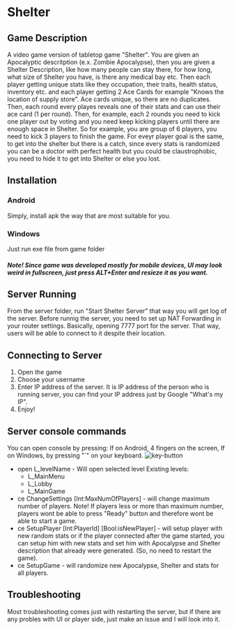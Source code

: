 # Shelter

## Game Description

A video game version of tabletop game "Shelter". You are given an Apocalyptic descritption (e.x. Zombie Apocalypse), then you are given a Shelter Description, like how many people can stay there, for how long, what size of Shelter you have, is there any medical bay etc. Then each player getting unique stats like they occupation, their traits, health status, inventory etc. and each player getting 2 Ace Cards for example "Knows the location of supply store". Ace cards unique, so there are no duplicates. Then, each round every playes reveals one of their stats and can use their ace card (1 per round). Then, for example, each 2 rounds you need to kick one player out by voting and you need keep kicking players until there are enough space in Shelter. So for example, you are group of 6 players, you need to kick 3 players to finish the game. For eveyr player goal is the same, to get into the shelter but there is a catch, since every stats is randomized you can be a doctor with perfect health but you could be claustrophobic, you need to hide it to get into Shelter or else you lost.

## Installation

### Android

Simply, install apk the way that are most suitable for you.

### Windows

Just run exe file from game folder

##### Note! Since game was developed mostly for mobile devices, UI may look weird in fullscreen, just press ALT+Enter and resieze it as you want.


## Server Running

From the server folder, run "Start Shelter Server" that way you will get log of the server.
Before runnig the server, you need to set up NAT Forwarding in your router settings. Basically, opening 7777 port for the server. That way, users will be able to connect to it despite their location.

## Connecting to Server

1. Open the game
2. Choose your username
3. Enter IP address of the server. It is IP address of the person who is running server, you can find your IP address just by Google "What's my IP".
4. Enjoy!

## Server console commands

You can open console by pressing: If on Android, 4 fingers on the screen, If on Windows, by pressing "`" on your keyboard. ![key-button](https://user-images.githubusercontent.com/33956083/155344734-9d62f819-8d01-4038-bca7-cbe6f0ec9e8c.png)

- open L_levelName - Will open selected level
  Existing levels:
  - L_MainMenu
  - L_Lobby
  - L_MainGame
- ce ChangeSettings [Int:MaxNumOfPlayers] - will change maximum number of players. Note! If players less or more than maximum number, players wont be able to press "Ready" button and therefore wont be able to start a game.
- ce SetupPlayer [Int:PlayerId] [Bool:isNewPlayer] - will setup player with new random stats or if the player connected after the game started, you can setup him with new stats and set him with Apocalypse and Shelter description that already were generated. (So, no need to restart the game).
- ce SetupGame - will randomize new Apocalypse, Shelter and stats for all players.


## Troubleshooting

Most troubleshooting comes just with restarting the server, but if there are any probles with UI or player side, just make an issue and I will look into it.
